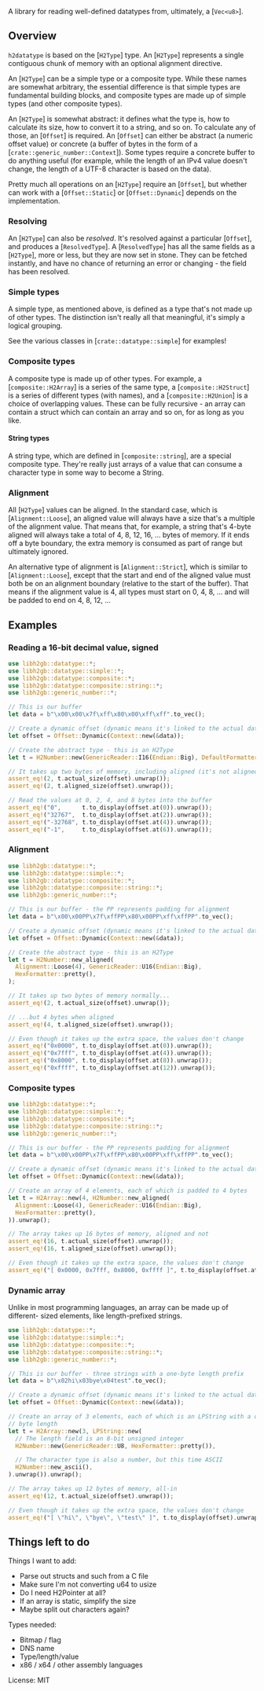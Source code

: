 A library for reading well-defined datatypes from, ultimately, a [`Vec<u8>`].

## Overview

`h2datatype` is based on the [`H2Type`] type. An [`H2Type`] represents a
single contiguous chunk of memory with an optional alignment directive.

An [`H2Type`] can be a simple type or a composite type. While these names
are somewhat arbitrary, the essential difference is that simple types are
fundamental building blocks, and composite types are made up of simple types
(and other composite types).

An [`H2Type`] is somewhat abstract: it defines what the type is, how to
calculate its size, how to convert it to a string, and so on. To calculate
any of those, an [`Offset`] is required. An [`Offset`] can either be
abstract (a numeric offset value) or concrete (a buffer of bytes in the form
of a [`crate::generic_number::Context`]). Some types require a concrete
buffer to do anything useful (for example, while the length of an IPv4 value
doesn't change, the length of a UTF-8 character is based on the data).

Pretty much all operations on an [`H2Type`] require an [`Offset`], but
whether can work with a [`Offset::Static`] or [`Offset::Dynamic`] depends on
the implementation.

### Resolving

An [`H2Type`] can also be *resolved*. It's resolved against a particular
[`Offset`], and produces a [`ResolvedType`]. A [`ResolvedType`] has all the
same fields as a [`H2Type`], more or less, but they are now set in stone.
They can be fetched instantly, and have no chance of returning an error or
changing - the field has been resolved.

### Simple types

A simple type, as mentioned above, is defined as a type that's not made up
of other types. The distinction isn't really all that meaningful, it's
simply a logical grouping.

See the various classes in [`crate::datatype::simple`] for examples!

### Composite types

A composite type is made up of other types. For example, a
[`composite::H2Array`] is a series of the same type, a
[`composite::H2Struct`] is a series of different types (with names), and a
[`composite::H2Union`] is a choice of overlapping values. These can be fully
recursive - an array can contain a struct which can contain an array and so
on, for as long as you like.

#### String types

A string type, which are defined in [`composite::string`], are a special
composite type. They're really just arrays of a value that can consume a
character type in some way to become a String.

### Alignment

All [`H2Type`] values can be aligned. In the standard case, which is
[`Alignment::Loose`], an aligned value will always have a size that's a
multiple of the alignment value. That means that, for example, a string
that's 4-byte aligned will always take a total of 4, 8, 12, 16, ... bytes of
memory. If it ends off a byte boundary, the extra memory is consumed as part
of range but ultimately ignored.

An alternative type of alignment is [`Alignment::Strict`], which is similar
to [`Alignment::Loose`], except that the start and end of the aligned value
must both be on an alignment boundary (relative to the start of the buffer).
That means if the alignment value is 4, all types must start on 0, 4, 8, ...
and will be padded to end on 4, 8, 12, ...

## Examples

### Reading a 16-bit decimal value, signed

```rust
use libh2gb::datatype::*;
use libh2gb::datatype::simple::*;
use libh2gb::datatype::composite::*;
use libh2gb::datatype::composite::string::*;
use libh2gb::generic_number::*;

// This is our buffer
let data = b"\x00\x00\x7f\xff\x80\x00\xff\xff".to_vec();

// Create a dynamic offset (dynamic means it's linked to the actual data)
let offset = Offset::Dynamic(Context::new(&data));

// Create the abstract type - this is an H2Type
let t = H2Number::new(GenericReader::I16(Endian::Big), DefaultFormatter::new());

// It takes up two bytes of memory, including aligned (it's not aligned)
assert_eq!(2, t.actual_size(offset).unwrap());
assert_eq!(2, t.aligned_size(offset).unwrap());

// Read the values at 0, 2, 4, and 8 bytes into the buffer
assert_eq!("0",      t.to_display(offset.at(0)).unwrap());
assert_eq!("32767",  t.to_display(offset.at(2)).unwrap());
assert_eq!("-32768", t.to_display(offset.at(4)).unwrap());
assert_eq!("-1",     t.to_display(offset.at(6)).unwrap());
```

### Alignment

```rust
use libh2gb::datatype::*;
use libh2gb::datatype::simple::*;
use libh2gb::datatype::composite::*;
use libh2gb::datatype::composite::string::*;
use libh2gb::generic_number::*;

// This is our buffer - the PP represents padding for alignment
let data = b"\x00\x00PP\x7f\xffPP\x80\x00PP\xff\xffPP".to_vec();

// Create a dynamic offset (dynamic means it's linked to the actual data)
let offset = Offset::Dynamic(Context::new(&data));

// Create the abstract type - this is an H2Type
let t = H2Number::new_aligned(
  Alignment::Loose(4), GenericReader::U16(Endian::Big),
  HexFormatter::pretty(),
);

// It takes up two bytes of memory normally...
assert_eq!(2, t.actual_size(offset).unwrap());

// ...but 4 bytes when aligned
assert_eq!(4, t.aligned_size(offset).unwrap());

// Even though it takes up the extra space, the values don't change
assert_eq!("0x0000", t.to_display(offset.at(0)).unwrap());
assert_eq!("0x7fff", t.to_display(offset.at(4)).unwrap());
assert_eq!("0x8000", t.to_display(offset.at(8)).unwrap());
assert_eq!("0xffff", t.to_display(offset.at(12)).unwrap());
```

### Composite types

```rust
use libh2gb::datatype::*;
use libh2gb::datatype::simple::*;
use libh2gb::datatype::composite::*;
use libh2gb::datatype::composite::string::*;
use libh2gb::generic_number::*;

// This is our buffer - the PP represents padding for alignment
let data = b"\x00\x00PP\x7f\xffPP\x80\x00PP\xff\xffPP".to_vec();

// Create a dynamic offset (dynamic means it's linked to the actual data)
let offset = Offset::Dynamic(Context::new(&data));

// Create an array of 4 elements, each of which is padded to 4 bytes
let t = H2Array::new(4, H2Number::new_aligned(
  Alignment::Loose(4), GenericReader::U16(Endian::Big),
  HexFormatter::pretty(),
)).unwrap();

// The array takes up 16 bytes of memory, aligned and not
assert_eq!(16, t.actual_size(offset).unwrap());
assert_eq!(16, t.aligned_size(offset).unwrap());

// Even though it takes up the extra space, the values don't change
assert_eq!("[ 0x0000, 0x7fff, 0x8000, 0xffff ]", t.to_display(offset.at(0)).unwrap());
```

### Dynamic array

Unlike in most programming languages, an array can be made up of different-
sized elements, like length-prefixed strings.

```rust
use libh2gb::datatype::*;
use libh2gb::datatype::simple::*;
use libh2gb::datatype::composite::*;
use libh2gb::datatype::composite::string::*;
use libh2gb::generic_number::*;

// This is our buffer - three strings with a one-byte length prefix
let data = b"\x02hi\x03bye\x04test".to_vec();

// Create a dynamic offset (dynamic means it's linked to the actual data)
let offset = Offset::Dynamic(Context::new(&data));

// Create an array of 3 elements, each of which is an LPString with a one-
// byte length
let t = H2Array::new(3, LPString::new(
  // The length field is an 8-bit unsigned integer
  H2Number::new(GenericReader::U8, HexFormatter::pretty()),

  // The character type is also a number, but this time ASCII
  H2Number::new_ascii(),
).unwrap()).unwrap();

// The array takes up 12 bytes of memory, all-in
assert_eq!(12, t.actual_size(offset).unwrap());

// Even though it takes up the extra space, the values don't change
assert_eq!("[ \"hi\", \"bye\", \"test\" ]", t.to_display(offset).unwrap());
```
## Things left to do

Things I want to add:

* Parse out structs and such from a C file
* Make sure I'm not converting u64 to usize
* Do I need H2Pointer at all?
* If an array is static, simplify the size
* Maybe split out characters again?

Types needed:
* Bitmap / flag
* DNS name
* Type/length/value
* x86 / x64 / other assembly languages

License: MIT

